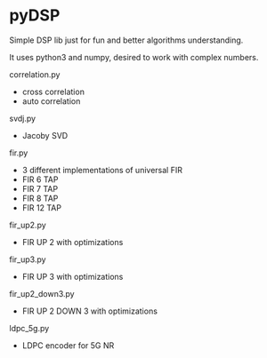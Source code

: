 # pyDSP
Simple DSP lib just for fun and better algorithms understanding.

It uses python3 and numpy, desired to work with complex numbers.

correlation.py
- cross correlation
- auto correlation

svdj.py
- Jacoby SVD

fir.py
- 3 different implementations of universal FIR
- FIR 6 TAP
- FIR 7 TAP
- FIR 8 TAP
- FIR 12 TAP

fir_up2.py
- FIR UP 2 with optimizations

fir_up3.py
- FIR UP 3 with optimizations

fir_up2_down3.py
- FIR UP 2 DOWN 3 with optimizations

ldpc_5g.py
- LDPC encoder for 5G NR